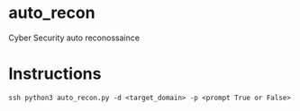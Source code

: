 # auto_recon
Cyber Security auto reconossaince

# Instructions

``ssh
python3 auto_recon.py -d <target_domain> -p <prompt True or False>
``
